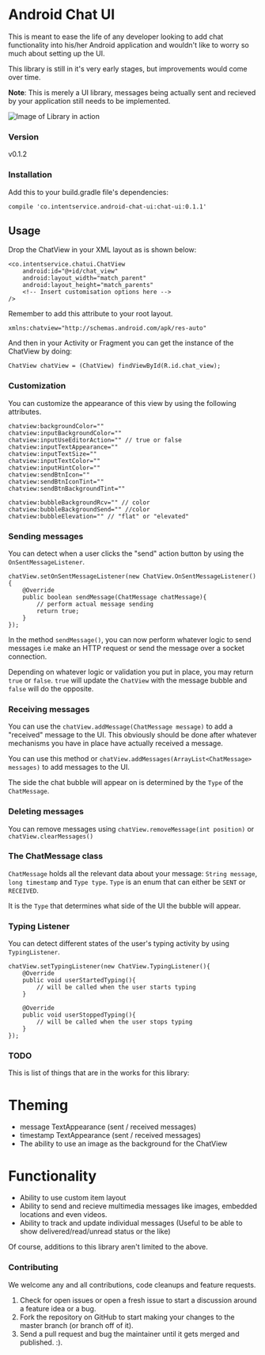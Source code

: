 # Android Chat UI

This is meant to ease the life of any developer looking to add chat functionality into his/her Android application and wouldn't like to worry so much about setting up the UI.

This library is still in it's very early stages, but improvements would come over time.

**Note**: This is merely a UI library, messages being actually sent and recieved by your application still needs to be implemented.

![Image of Library in action](http://res.cloudinary.com/duswj2lve/image/upload/v1479837904/chatui_k3diqq.png)

### Version
v0.1.2

### Installation

Add this to your build.gradle file's dependencies:

    compile 'co.intentservice.android-chat-ui:chat-ui:0.1.1'

## Usage
Drop the ChatView in your XML layout as is shown below:

```
<co.intentservice.chatui.ChatView
	android:id="@+id/chat_view"
	android:layout_width="match_parent"
	android:layout_height="match_parents"
	<!-- Insert customisation options here -->
/>
```

Remember to add this attribute to your root layout.

```
xmlns:chatview="http://schemas.android.com/apk/res-auto"
```

And then in your Activity or Fragment you can get the instance of the ChatView by doing:

```
ChatView chatView = (ChatView) findViewById(R.id.chat_view);
```

### Customization

You can customize the appearance of this view by using the following attributes.

```
chatview:backgroundColor=""
chatview:inputBackgroundColor=""
chatview:inputUseEditorAction="" // true or false
chatview:inputTextAppearance=""
chatview:inputTextSize=""
chatview:inputTextColor=""
chatview:inputHintColor=""
chatview:sendBtnIcon="" 
chatview:sendBtnIconTint=""
chatview:sendBtnBackgroundTint=""

chatview:bubbleBackgroundRcv="" // color
chatview:bubbleBackgroundSend="" //color
chatview:bubbleElevation="" // "flat" or "elevated"

```

### Sending messages

You can detect when a user clicks the "send" action button by using the `OnSentMessageListener`.

```
chatView.setOnSentMessageListener(new ChatView.OnSentMessageListener(){
	@Override
	public boolean sendMessage(ChatMessage chatMessage){
		// perform actual message sending 
		return true;
	}
});
```


In the method `sendMessage()`, you can now perform whatever logic  to send messages i.e make an HTTP request or send the message over a socket connection. 

Depending on whatever logic or validation you put in place, you may return `true` or `false`. `true` will update the `ChatView` with the message bubble and `false` will do the opposite.

### Receiving messages

You can use the `chatView.addMessage(ChatMessage message)` to add a "received" message to the UI. This obviously should be done after whatever mechanisms you have in place have actually received a message. 

You can use this method or `chatView.addMessages(ArrayList<ChatMessage> messages)` to add messages to the UI. 

The side the chat bubble will appear on is determined by the `Type` of the `ChatMessage`.

### Deleting messages

You can remove messages using `chatView.removeMessage(int position)` or `chatView.clearMessages()`

### The ChatMessage class

`ChatMessage` holds all the relevant data about your message: `String message`, `long timestamp` and `Type type`. `Type` is an enum that can either be `SENT` or `RECEIVED`.

It is the `Type` that determines what side of the UI the bubble will appear.

### Typing Listener

You can detect different states of the user's typing activity by using `TypingListener`.

```
chatView.setTypingListener(new ChatView.TypingListener(){
	@Override
	public void userStartedTyping(){
		// will be called when the user starts typing
	}
	
	@Override
	public void userStoppedTyping(){
		// will be called when the user stops typing
	}
});
```

### TODO
This is list of things that are in the works for this library:

# Theming
- message TextAppearance (sent / received messages)
- timestamp TextAppearance (sent / received messages)
- The ability to use an image as the background for the ChatView

# Functionality
- Ability to use custom item layout
- Ability to send and recieve multimedia messages like images, embedded locations and even videos.
- Ability to track and update individual messages (Useful to be able to show delivered/read/unread status or the like)

Of course, additions to this library aren't limited to the above.

### Contributing
We welcome any and all contributions, code cleanups and feature requests.

1. Check for open issues or open a fresh issue to start a discussion around a feature idea or a bug.
2. Fork the repository on GitHub to start making your changes to the master branch (or branch off of it).
3. Send a pull request and bug the maintainer until it gets merged and published. :).
